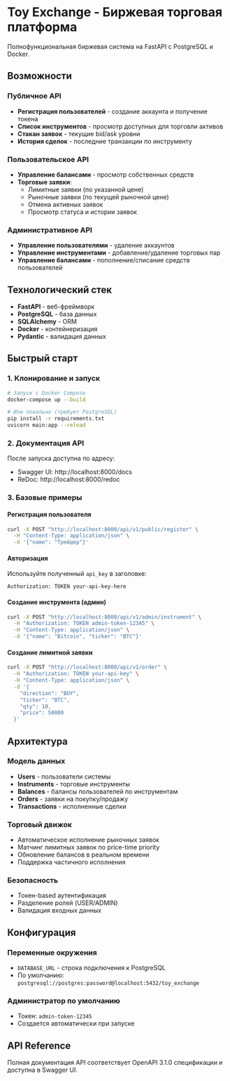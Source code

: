 # Toy Exchange - Биржевая торговая платформа

Полнофункциональная биржевая система на FastAPI с PostgreSQL и Docker.

## Возможности

### Публичное API
- **Регистрация пользователей** - создание аккаунта и получение токена
- **Список инструментов** - просмотр доступных для торговли активов
- **Стакан заявок** - текущие bid/ask уровни
- **История сделок** - последние транзакции по инструменту

### Пользовательское API
- **Управление балансами** - просмотр собственных средств
- **Торговые заявки**:
  - Лимитные заявки (по указанной цене)
  - Рыночные заявки (по текущей рыночной цене)
  - Отмена активных заявок
  - Просмотр статуса и истории заявок

### Административное API
- **Управление пользователями** - удаление аккаунтов
- **Управление инструментами** - добавление/удаление торговых пар
- **Управление балансами** - пополнение/списание средств пользователей

## Технологический стек

- **FastAPI** - веб-фреймворк
- **PostgreSQL** - база данных
- **SQLAlchemy** - ORM
- **Docker** - контейнеризация
- **Pydantic** - валидация данных

## Быстрый старт

### 1. Клонирование и запуск

```bash
# Запуск с Docker Compose
docker-compose up --build

# Или локально (требует PostgreSQL)
pip install -r requirements.txt
uvicorn main:app --reload
```

### 2. Документация API

После запуска доступна по адресу:
- Swagger UI: http://localhost:8000/docs
- ReDoc: http://localhost:8000/redoc

### 3. Базовые примеры

#### Регистрация пользователя
```bash
curl -X POST "http://localhost:8000/api/v1/public/register" \
  -H "Content-Type: application/json" \
  -d '{"name": "Трейдер"}'
```

#### Авторизация
Используйте полученный `api_key` в заголовке:
```
Authorization: TOKEN your-api-key-here
```

#### Создание инструмента (админ)
```bash
curl -X POST "http://localhost:8000/api/v1/admin/instrument" \
  -H "Authorization: TOKEN admin-token-12345" \
  -H "Content-Type: application/json" \
  -d '{"name": "Bitcoin", "ticker": "BTC"}'
```

#### Создание лимитной заявки
```bash
curl -X POST "http://localhost:8000/api/v1/order" \
  -H "Authorization: TOKEN your-api-key" \
  -H "Content-Type: application/json" \
  -d '{
    "direction": "BUY",
    "ticker": "BTC", 
    "qty": 10,
    "price": 50000
  }'
```

## Архитектура

### Модель данных
- **Users** - пользователи системы
- **Instruments** - торговые инструменты
- **Balances** - балансы пользователей по инструментам
- **Orders** - заявки на покупку/продажу
- **Transactions** - исполненные сделки

### Торговый движок
- Автоматическое исполнение рыночных заявок
- Матчинг лимитных заявок по price-time priority
- Обновление балансов в реальном времени
- Поддержка частичного исполнения

### Безопасность
- Токен-based аутентификация
- Разделение ролей (USER/ADMIN)
- Валидация входных данных

## Конфигурация

### Переменные окружения
- `DATABASE_URL` - строка подключения к PostgreSQL
- По умолчанию: `postgresql://postgres:password@localhost:5432/toy_exchange`

### Администратор по умолчанию
- Токен: `admin-token-12345`
- Создается автоматически при запуске

## API Reference

Полная документация API соответствует OpenAPI 3.1.0 спецификации и доступна в Swagger UI.
